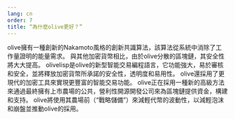 ```yaml
---
lang: cn
order: 7
title: “為什麼olive更好？”
---
```


olive擁有一種創新的Nakamoto風格的創新共識算法，該算法從系統中消除了工作量證明的能量需求。 與其他加密貨幣相比，由於olive分散的區塊鏈，其安全性將大大提高。 olivelisp是olive的新型智能交易編程語言，它功能強大，易於審核和安全，並將釋放加密貨幣所承諾的安全性，透明度和易用性。 olive還採用了更現代的加密工具來實現更豐富的智能交易功能。 olive正在採用一種新的高級方法來通過最終擁有上市農場的公共，營利性開源開發公司來為區塊鏈提供資金，構建和支持。 olive將使用其農場前（“戰略儲備”）來減輕代幣的波動性，以減輕泡沫和崩盤並推動olive的採用。
